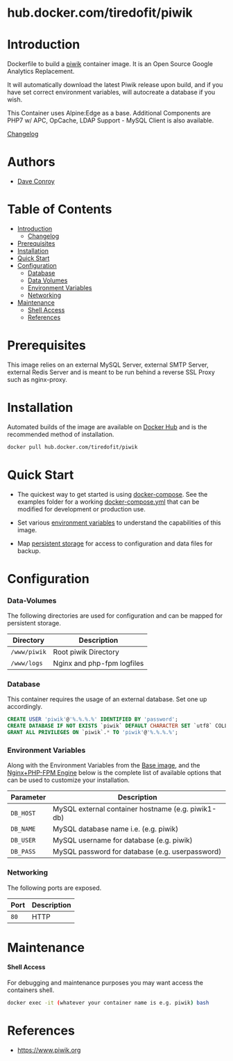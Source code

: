 # hub.docker.com/tiredofit/piwik

# Introduction

Dockerfile to build a [piwik](https://www.piwik.org/) container image. It is an Open Source Google Analytics Replacement.

It will automatically download the latest Piwik release upon build, and if you have set correct environment variables, will autocreate a database if you wish.

This Container uses Alpine:Edge as a base.
Additional Components are PHP7 w/ APC, OpCache, LDAP Support - MySQL Client is also available.


[Changelog](CHANGELOG.md)

# Authors

- [Dave Conroy](https://github.com/tiredofit)

# Table of Contents

- [Introduction](#introduction)
    - [Changelog](CHANGELOG.md)
- [Prerequisites](#prerequisites)
- [Installation](#installation)
- [Quick Start](#quick-start)
- [Configuration](#configuration)
    - [Database](#database)
    - [Data Volumes](#data-volumes)
    - [Environment Variables](#environmentvariables)   
    - [Networking](#networking)
- [Maintenance](#maintenance)
    - [Shell Access](#shell-access)
   - [References](#references)

# Prerequisites

This image relies on an external MySQL Server, external SMTP Server, external Redis Server and is meant to be run behind a reverse SSL Proxy such as nginx-proxy.


# Installation

Automated builds of the image are available on [Docker Hub](https://hub.docker.com/tiredofit/piwik) and is the recommended method of installation.


```bash
docker pull hub.docker.com/tiredofit/piwik
```

# Quick Start

* The quickest way to get started is using [docker-compose](https://docs.docker.com/compose/). See the examples folder for a working [docker-compose.yml](examples/docker-compose.yml) that can be modified for development or production use.

* Set various [environment variables](#environment-variables) to understand the capabilities of this image.
* Map [persistent storage](#data-volumes) for access to configuration and data files for backup.

# Configuration

### Data-Volumes

The following directories are used for configuration and can be mapped for persistent storage.

| Directory | Description |
|-----------|-------------|
| `/www/piwik` | Root piwik Directory |
| `/www/logs` | Nginx and php-fpm logfiles |

### Database

This container requires the usage of an external database. Set one up accordingly.

```sql
CREATE USER 'piwik'@'%.%.%.%' IDENTIFIED BY 'password';
CREATE DATABASE IF NOT EXISTS `piwik` DEFAULT CHARACTER SET `utf8` COLLATE `utf8_unicode_ci`;
GRANT ALL PRIVILEGES ON `piwik`.* TO 'piwik'@'%.%.%.%';
```

### Environment Variables

Along with the Environment Variables from the [Base image](https://hub.docker.com/r/tiredofit/alpine), and the [Nginx+PHP-FPM Engine](https://hub.docker.com/r/tiredofit/nginx-php-fpm) below is the complete list of available options that can be used to customize your installation.


| Parameter | Description |
|-----------|-------------|
| `DB_HOST` | MySQL external container hostname (e.g. piwik1-db)
| `DB_NAME` | MySQL database name i.e. (e.g. piwik)
| `DB_USER` | MySQL username for database (e.g. piwik)
| `DB_PASS` | MySQL password for database (e.g. userpassword)


### Networking

The following ports are exposed.

| Port      | Description |
|-----------|-------------|
| `80` | HTTP |

# Maintenance
#### Shell Access

For debugging and maintenance purposes you may want access the containers shell. 

```bash
docker exec -it (whatever your container name is e.g. piwik) bash
```

# References

* https://www.piwik.org

